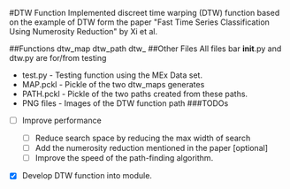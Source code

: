 #DTW Function
Implemented discreet time warping (DTW) function based on the example of DTW form the paper "Fast Time Series 
Classification Using Numerosity Reduction" by Xi et al.

##Functions
dtw_map
dtw_path
dtw_
##Other Files
All files bar __init__.py and dtw.py are for/from testing
 - test.py - Testing function using the MEx Data set.
 - MAP.pckl - Pickle of the two dtw_maps generates
 - PATH.pckl - Pickle of the two paths created from these paths.
 - PNG files - Images of the DTW function path
###TODOs
- [ ] Improve performance
  - [ ] Reduce search space by reducing the max width of search
  - [ ] Add the numerosity reduction mentioned in the paper [optional]
  - [ ] Improve the speed of the path-finding algorithm.
- [x] Develop DTW function into module.
 